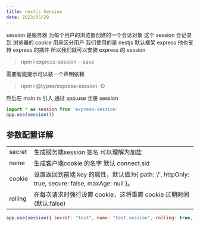 ```yaml
---
title: nestjs Session
date: 2023/05/29
---
```


session 是服务器 为每个用户的浏览器创建的一个会话对象 这个 session 会记录到 浏览器的 cookie 用来区分用户
我们使用的是 nestjs 默认框架 express 他也支持 express 的插件 所以我们就可以安装 express 的 session

> npm i express-session --save

需要智能提示可以装一个声明依赖

> npm i @types/express-session -D

然后在 main.ts 引入 通过 app.use 注册 session

```js
import * as session from 'express-session'
app.use(session())
```

## 参数配置详解

<table>
  <tr>
    <td>secret</td>
    <td>生成服务端session 签名 可以理解为加盐</td>
  </tr>
  <tr>
    <td>name</td>
    <td>生成客户端cookie 的名字 默认 connect.sid</td>
  </tr>
  <tr>
    <td>cookie </td>
    <td>设置返回到前端 key 的属性，默认值为{ path: ‘/’, httpOnly: true, secure: false, maxAge: null }。</td>
  </tr>
  <tr>
    <td>rolling</td>
    <td>在每次请求时强行设置 cookie，这将重置 cookie 过期时间(默认:false)</td>
  </tr>
</table>

```js
app.use(session({ secret: "test", name: "test.session", rolling: true, cookie: { maxAge: null } }))
```